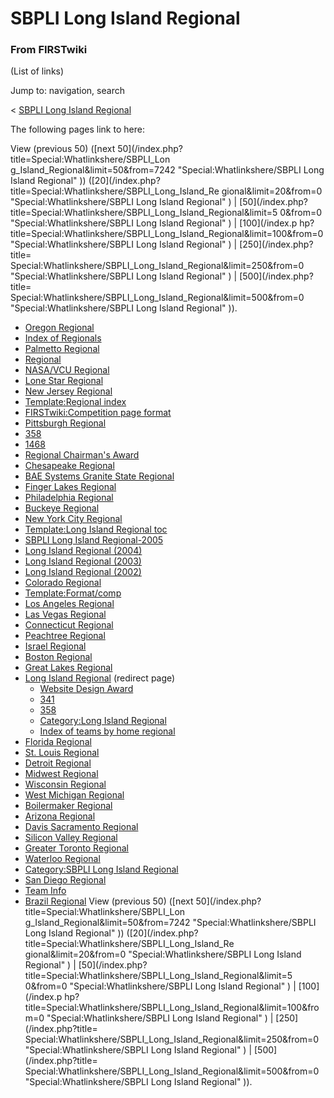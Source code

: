 # SBPLI Long Island Regional

### From FIRSTwiki

(List of links)

Jump to: navigation, search

&lt; [SBPLI Long Island
Regional](/index.php?title=SBPLI_Long_Island_Regional&redirect=no "SBPLI Long
Island Regional" )  

The following pages link to here:

View (previous 50) ([next 50](/index.php?title=Special:Whatlinkshere/SBPLI_Lon
g_Island_Regional&limit=50&from=7242 "Special:Whatlinkshere/SBPLI Long Island
Regional" )) ([20](/index.php?title=Special:Whatlinkshere/SBPLI_Long_Island_Re
gional&limit=20&from=0 "Special:Whatlinkshere/SBPLI Long Island Regional" ) | 
[50](/index.php?title=Special:Whatlinkshere/SBPLI_Long_Island_Regional&limit=5
0&from=0 "Special:Whatlinkshere/SBPLI Long Island Regional" ) | [100](/index.p
hp?title=Special:Whatlinkshere/SBPLI_Long_Island_Regional&limit=100&from=0
"Special:Whatlinkshere/SBPLI Long Island Regional" ) | [250](/index.php?title=
Special:Whatlinkshere/SBPLI_Long_Island_Regional&limit=250&from=0
"Special:Whatlinkshere/SBPLI Long Island Regional" ) | [500](/index.php?title=
Special:Whatlinkshere/SBPLI_Long_Island_Regional&limit=500&from=0
"Special:Whatlinkshere/SBPLI Long Island Regional" )).

  * [Oregon Regional](/index.php/Oregon_Regional "Oregon Regional" )
  * [Index of Regionals](/index.php/Index_of_Regionals "Index of Regionals" )
  * [Palmetto Regional](/index.php/Palmetto_Regional "Palmetto Regional" )
  * [Regional](/index.php/Regional "Regional" )
  * [NASA/VCU Regional](/index.php/NASA/VCU_Regional "NASA/VCU Regional" )
  * [Lone Star Regional](/index.php/Lone_Star_Regional "Lone Star Regional" )
  * [New Jersey Regional](/index.php/New_Jersey_Regional "New Jersey Regional" )
  * [Template:Regional index](/index.php/Template:Regional_index "Template:Regional index" )
  * [FIRSTwiki:Competition page format](/index.php/FIRSTwiki:Competition_page_format "FIRSTwiki:Competition page format" )
  * [Pittsburgh Regional](/index.php/Pittsburgh_Regional "Pittsburgh Regional" )
  * [358](/index.php/358 "358" )
  * [1468](/index.php/1468 "1468" )
  * [Regional Chairman's Award](/index.php/Regional_Chairman%27s_Award "Regional Chairman's Award" )
  * [Chesapeake Regional](/index.php/Chesapeake_Regional "Chesapeake Regional" )
  * [BAE Systems Granite State Regional](/index.php/BAE_Systems_Granite_State_Regional "BAE Systems Granite State Regional" )
  * [Finger Lakes Regional](/index.php/Finger_Lakes_Regional "Finger Lakes Regional" )
  * [Philadelphia Regional](/index.php/Philadelphia_Regional "Philadelphia Regional" )
  * [Buckeye Regional](/index.php/Buckeye_Regional "Buckeye Regional" )
  * [New York City Regional](/index.php/New_York_City_Regional "New York City Regional" )
  * [Template:Long Island Regional toc](/index.php/Template:Long_Island_Regional_toc "Template:Long Island Regional toc" )
  * [SBPLI Long Island Regional-2005](/index.php/SBPLI_Long_Island_Regional-2005 "SBPLI Long Island Regional-2005" )
  * [Long Island Regional (2004)](/index.php/Long_Island_Regional_%282004%29 "Long Island Regional \(2004\)" )
  * [Long Island Regional (2003)](/index.php/Long_Island_Regional_%282003%29 "Long Island Regional \(2003\)" )
  * [Long Island Regional (2002)](/index.php/Long_Island_Regional_%282002%29 "Long Island Regional \(2002\)" )
  * [Colorado Regional](/index.php/Colorado_Regional "Colorado Regional" )
  * [Template:Format/comp](/index.php/Template:Format/comp "Template:Format/comp" )
  * [Los Angeles Regional](/index.php/Los_Angeles_Regional "Los Angeles Regional" )
  * [Las Vegas Regional](/index.php/Las_Vegas_Regional "Las Vegas Regional" )
  * [Connecticut Regional](/index.php/Connecticut_Regional "Connecticut Regional" )
  * [Peachtree Regional](/index.php/Peachtree_Regional "Peachtree Regional" )
  * [Israel Regional](/index.php/Israel_Regional "Israel Regional" )
  * [Boston Regional](/index.php/Boston_Regional "Boston Regional" )
  * [Great Lakes Regional](/index.php/Great_Lakes_Regional "Great Lakes Regional" )
  * [Long Island Regional](/index.php?title=Long_Island_Regional&redirect=no "Long Island Regional" ) (redirect page) 
    * [Website Design Award](/index.php/Website_Design_Award "Website Design Award" )
    * [341](/index.php/341 "341" )
    * [358](/index.php/358 "358" )
    * [Category:Long Island Regional](/index.php/Category:Long_Island_Regional "Category:Long Island Regional" )
    * [Index of teams by home regional](/index.php/Index_of_teams_by_home_regional "Index of teams by home regional" )
  * [Florida Regional](/index.php/Florida_Regional "Florida Regional" )
  * [St. Louis Regional](/index.php/St._Louis_Regional "St. Louis Regional" )
  * [Detroit Regional](/index.php/Detroit_Regional "Detroit Regional" )
  * [Midwest Regional](/index.php/Midwest_Regional "Midwest Regional" )
  * [Wisconsin Regional](/index.php/Wisconsin_Regional "Wisconsin Regional" )
  * [West Michigan Regional](/index.php/West_Michigan_Regional "West Michigan Regional" )
  * [Boilermaker Regional](/index.php/Boilermaker_Regional "Boilermaker Regional" )
  * [Arizona Regional](/index.php/Arizona_Regional "Arizona Regional" )
  * [Davis Sacramento Regional](/index.php/Davis_Sacramento_Regional "Davis Sacramento Regional" )
  * [Silicon Valley Regional](/index.php/Silicon_Valley_Regional "Silicon Valley Regional" )
  * [Greater Toronto Regional](/index.php/Greater_Toronto_Regional "Greater Toronto Regional" )
  * [Waterloo Regional](/index.php/Waterloo_Regional "Waterloo Regional" )
  * [Category:SBPLI Long Island Regional](/index.php/Category:SBPLI_Long_Island_Regional "Category:SBPLI Long Island Regional" )
  * [San Diego Regional](/index.php/San_Diego_Regional "San Diego Regional" )
  * [Team Info](/index.php/Team_Info "Team Info" )
  * [Brazil Regional](/index.php/Brazil_Regional "Brazil Regional" )
View (previous 50) ([next 50](/index.php?title=Special:Whatlinkshere/SBPLI_Lon
g_Island_Regional&limit=50&from=7242 "Special:Whatlinkshere/SBPLI Long Island
Regional" )) ([20](/index.php?title=Special:Whatlinkshere/SBPLI_Long_Island_Re
gional&limit=20&from=0 "Special:Whatlinkshere/SBPLI Long Island Regional" ) | 
[50](/index.php?title=Special:Whatlinkshere/SBPLI_Long_Island_Regional&limit=5
0&from=0 "Special:Whatlinkshere/SBPLI Long Island Regional" ) | [100](/index.p
hp?title=Special:Whatlinkshere/SBPLI_Long_Island_Regional&limit=100&from=0
"Special:Whatlinkshere/SBPLI Long Island Regional" ) | [250](/index.php?title=
Special:Whatlinkshere/SBPLI_Long_Island_Regional&limit=250&from=0
"Special:Whatlinkshere/SBPLI Long Island Regional" ) | [500](/index.php?title=
Special:Whatlinkshere/SBPLI_Long_Island_Regional&limit=500&from=0
"Special:Whatlinkshere/SBPLI Long Island Regional" )).


